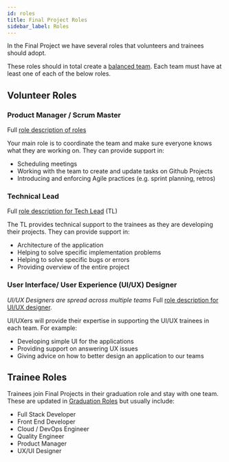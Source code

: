 ```yaml
---
id: roles
title: Final Project Roles
sidebar_label: Roles
---
```


In the Final Project we have several roles that volunteers and trainees should adopt.

These roles should in total create a [balanced team](https://www.youtube.com/watch?v=Z_Q4Q8rCVpU). Each team must have at least one of each of the below roles.

## Volunteer Roles

### Product Manager / Scrum Master
Full [role description of roles](https://docs.codeyourfuture.io/volunteers/teams-1/cyf-products-final-projects/roles/product-manager)

Your main role is to coordinate the team and make sure everyone knows what they are working on. They can provide support in:
- Scheduling meetings
- Working with the team to create and update tasks on Github Projects
- Introducing and enforcing Agile practices (e.g. sprint planning, retros)

### Technical Lead
Full [role description for Tech Lead](https://docs.codeyourfuture.io/volunteers/teams-1/cyf-products-final-projects/roles/tech-lead) (TL)

The TL provides technical support to the trainees as they are developing their projects. They can provide support in:
- Architecture of the application
- Helping to solve specific implementation problems
- Helping to solve specific bugs or errors
- Providing overview of the entire project

### User Interface/ User Experience (UI/UX) Designer
_UI/UX Designers are spread across multiple teams_
Full [role description for UI/UX designer](https://docs.codeyourfuture.io/volunteers/teams-1/cyf-products-final-projects/roles/ui-ux-designer).

UI/UXers will provide their expertise in supporting the UI/UX trainees in each team. For example:
- Developing simple UI for the applications
- Providing support on answering UX issues
- Giving advice on how to better design an application to our teams


## Trainee Roles
Trainees join Final Projects in their graduation role and stay with one team. These are updated in [Graduation Roles](https://docs.google.com/document/d/1HHjftKmMqAT8zaxQubj5ixBrJqVcwLLNrAFLXGcn4N4/edit?usp=sharing) but usually include:

- Full Stack Developer
- Front End Developer
- Cloud / DevOps Engineer 
- Quality Engineer
- Product Manager
- UX/UI Designer
